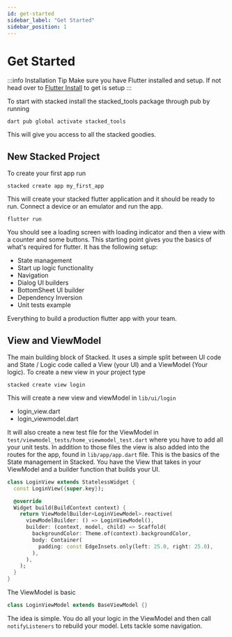 ```yaml
---
id: get-started
sidebar_label: "Get Started"
sidebar_position: 1
---
```


# Get Started

:::info Installation Tip
Make sure you have Flutter installed and setup. If not head over to [Flutter Install](https://docs.flutter.dev/get-started/install) to get is setup
:::

To start with stacked install the stacked_tools package through pub by running 

```shell
dart pub global activate stacked_tools
```

This will give you access to all the stacked goodies. 

## New Stacked Project

To create your first app run 

```shell
stacked create app my_first_app
```

This will create your stacked flutter application and it should be ready to run. Connect a device or an emulator and run the app. 

```shell
flutter run
```

You should see a loading screen with loading indicator and then a view with a counter and some buttons. This starting point gives you the basics of what's required for flutter. It has the following setup:

- State management 
- Start up logic functionality
- Navigation
- Dialog UI builders
- BottomSheet UI builder
- Dependency Inversion
- Unit tests example

Everything to build a production flutter app with your team. 

## View and ViewModel

The main building block of Stacked. It uses a simple split between UI code and State / Logic code called a View (your UI) and a ViewModel (Your logic). To create a new view in your project type

```shell
stacked create view login
```

This will create a new view and viewModel in `lib/ui/login`

- login_view.dart
- login_viewmodel.dart

It will also create a new test file for the ViewModel in `test/viewmodel_tests/home_viewmodel_test.dart` where you have to add all your unit tests. In addition to those files the view is also added into the routes for the app, found in `lib/app/app.dart` file. This is the basics of the State management in Stacked. You have the View that takes in your ViewModel and a builder function that builds your UI.

```dart title="lib/ui/views/login/login_view.dart"
class LoginView extends StatelessWidget {
  const LoginView({super.key});

  @override
  Widget build(BuildContext context) {
    return ViewModelBuilder<LoginViewModel>.reactive(
      viewModelBuilder: () => LoginViewModel(),
      builder: (context, model, child) => Scaffold(
        backgroundColor: Theme.of(context).backgroundColor,
        body: Container(
          padding: const EdgeInsets.only(left: 25.0, right: 25.0),
        ),
      ),
    );
  }
}
```

The ViewModel is basic

```dart title="lib/ui/views/login/login_viewmodel.dart"
class LoginViewModel extends BaseViewModel {}
```

The idea is simple. You do all your logic in the ViewModel and then call `notifyListeners` to rebuild your model. Lets tackle some navigation.
